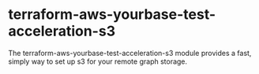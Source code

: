 # terraform-aws-yourbase-test-acceleration-s3

The terraform-aws-yourbase-test-acceleration-s3 module provides a fast, simply way to set up s3 for your remote graph storage.
